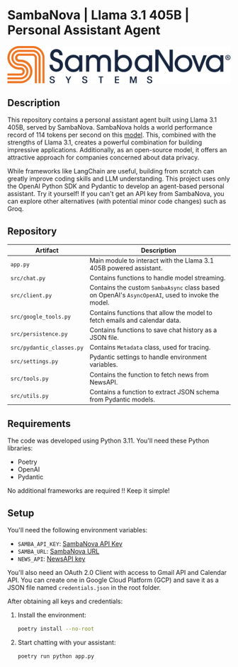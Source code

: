 # SambaNova | Llama 3.1 405B | Personal Assistant Agent

![img](assets/sambanova-logo-black.png)

## Description
This repository contains a personal assistant agent built using Llama 3.1 405B, served by SambaNova. SambaNova holds a world performance record of 114 tokens per second on this [model](https://sambanova.ai/blog/speed-record-on-llama-3.1-405b). This, combined with the strengths of Llama 3.1, creates a powerful combination for building impressive applications. Additionally, as an open-source model, it offers an attractive approach for companies concerned about data privacy.

While frameworks like LangChain are useful, building from scratch can greatly improve coding skills and LLM understanding. This project uses only the OpenAI Python SDK and Pydantic to develop an agent-based personal assistant. Try it yourself! If you can't get an API key from SambaNova, you can explore other alternatives (with potential minor code changes) such as Groq.

## Repository

| Artifact | Description |
|----------|-------------|
| `app.py` | Main module to interact with the Llama 3.1 405B powered assistant. |
| `src/chat.py` | Contains functions to handle model streaming. |
| `src/client.py` | Contains the custom `SambaAsync` class based on OpenAI's `AsyncOpenAI`, used to invoke the model. |
| `src/google_tools.py` | Contains functions that allow the model to fetch emails and calendar data. |
| `src/persistence.py` | Contains functions to save chat history as a JSON file. |
| `src/pydantic_classes.py` | Contains `Metadata` class, used for tracing. |
| `src/settings.py` | Pydantic settings to handle environment variables. |
| `src/tools.py` | Contains the function to fetch news from NewsAPI. |
| `src/utils.py` | Contains a function to extract JSON schema from Pydantic models. |

## Requirements
The code was developed using Python 3.11. You'll need these Python libraries:
- Poetry
- OpenAI
- Pydantic

No additional frameworks are required !! Keep it simple!

## Setup
You'll need the following environment variables:
- `SAMBA_API_KEY`: [SambaNova API Key](https://sambanova.ai/blog/speed-record-on-llama-3.1-405b)
- `SAMBA_URL`: [SambaNova URL](https://sambanova.ai/blog/speed-record-on-llama-3.1-405b)
- `NEWS_API`: [NewsAPI key](https://newsapi.org/register)

You'll also need an OAuth 2.0 Client with access to Gmail API and Calendar API. You can create one in Google Cloud Platform (GCP) and save it as a JSON file named `credentials.json` in the root folder.

After obtaining all keys and credentials:

1. Install the environment:
   ```bash
   poetry install --no-root
   ```

2. Start chatting with your assistant:
    ```bash
    poetry run python app.py
    ```